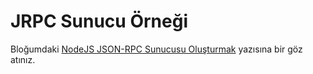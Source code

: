 # JRPC Sunucu Örneği

Bloğumdaki [NodeJS JSON-RPC Sunucusu Oluşturmak](https://mahsumurebe.com/ghost/#/editor/post/5f2c18f3aa36b300013919dd) yazısına bir göz atınız. 